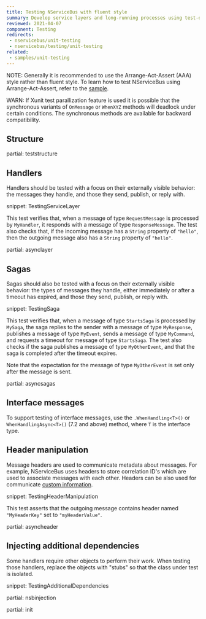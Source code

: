 ```yaml
---
title: Testing NServiceBus with fluent style
summary: Develop service layers and long-running processes using test-driven development.
reviewed: 2021-04-07
component: Testing
redirects:
 - nservicebus/unit-testing
 - nservicebus/testing/unit-testing
related:
 - samples/unit-testing
---
```


NOTE: Generally it is recommended to use the Arrange-Act-Assert (AAA) style rather than fluent style. To learn how to test NServiceBus using Arrange-Act-Assert, refer to the [sample](/samples/unit-testing/).

WARN: If Xunit test parallization feature is used it is possible that the synchronous variants of `OnMessage` or `WhenXYZ` methods will deadlock under certain conditions. The synchronous methods are available for backward compatibility.

## Structure


partial: teststructure


## Handlers

Handlers should be tested with a focus on their externally visible behavior: the messages they handle, and those they send, publish, or reply with.

snippet: TestingServiceLayer

This test verifies that, when a message of type `RequestMessage` is processed by `MyHandler`, it responds with a message of type `ResponseMessage`. The test also checks that, if the incoming message has a `String` property of `"hello"`, then the outgoing message also has a `String` property of `"hello"`.

partial: asynclayer

## Sagas

Sagas should also be tested with a focus on their externally visible behavior: the types of messages they handle, either immediately or after a timeout has expired, and those they send, publish, or reply with.

snippet: TestingSaga

This test verifies that, when a message of type `StartsSaga` is processed by `MySaga`, the saga replies to the sender with a message of type `MyResponse`, publishes a message of type `MyEvent`, sends a message of type `MyCommand`, and requests a timeout for message of type `StartsSaga`. The test also checks if the saga publishes a message of type `MyOtherEvent`, and that the saga is completed after the timeout expires.

Note that the expectation for the message of type `MyOtherEvent` is set only after the message is sent.

partial: asyncsagas

## Interface messages

To support testing of interface messages, use the `.WhenHandling<T>()` or `WhenHandlingAsync<T>()` (7.2 and above) method, where `T` is the interface type.


## Header manipulation

Message headers are used to communicate metadata about messages. For example, NServiceBus uses headers to store correlation ID's which are used to associate messages with each other. Headers can be also used for communicate [custom information](/nservicebus/messaging/header-manipulation.md).

snippet: TestingHeaderManipulation

This test asserts that the outgoing message contains header named `"MyHeaderKey"` set to `"myHeaderValue"`.

partial: asyncheader

## Injecting additional dependencies

Some handlers require other objects to perform their work. When testing those handlers, replace the objects with "stubs" so that the class under test is isolated.

snippet: TestingAdditionalDependencies


partial: nsbinjection


partial: init
